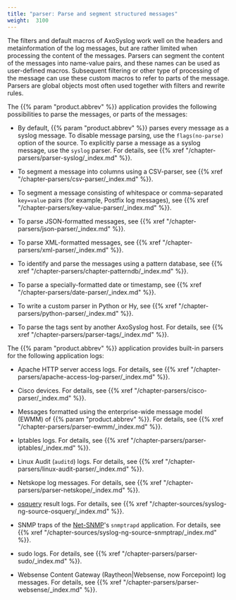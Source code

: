 ```yaml
---
title: "parser: Parse and segment structured messages"
weight:  3100
---
```

<!-- DISCLAIMER: This file is based on the syslog-ng Open Source Edition documentation https://github.com/balabit/syslog-ng-ose-guides/commit/2f4a52ee61d1ea9ad27cb4f3168b95408fddfdf2 and is used under the terms of The syslog-ng Open Source Edition Documentation License. The file has been modified by Axoflow. -->

The filters and default macros of AxoSyslog work well on the headers and metainformation of the log messages, but are rather limited when processing the content of the messages. Parsers can segment the content of the messages into name-value pairs, and these names can be used as user-defined macros. Subsequent filtering or other type of processing of the message can use these custom macros to refer to parts of the message. Parsers are global objects most often used together with filters and rewrite rules.

The {{% param "product.abbrev" %}} application provides the following possibilities to parse the messages, or parts of the messages:

  - By default, {{% param "product.abbrev" %}} parses every message as a syslog message. To disable message parsing, use the `flags(no-parse)` option of the source. To explicitly parse a message as a syslog message, use the `syslog` parser. For details, see {{% xref "/chapter-parsers/parser-syslog/_index.md" %}}.

  - To segment a message into columns using a CSV-parser, see {{% xref "/chapter-parsers/csv-parser/_index.md" %}}.

  - To segment a message consisting of whitespace or comma-separated `key=value` pairs (for example, Postfix log messages), see {{% xref "/chapter-parsers/key-value-parser/_index.md" %}}.

  - To parse JSON-formatted messages, see {{% xref "/chapter-parsers/json-parser/_index.md" %}}.

  - To parse XML-formatted messages, see {{% xref "/chapter-parsers/xml-parser/_index.md" %}}.

  - To identify and parse the messages using a pattern database, see {{% xref "/chapter-parsers/chapter-patterndb/_index.md" %}}.

  - To parse a specially-formatted date or timestamp, see {{% xref "/chapter-parsers/date-parser/_index.md" %}}.

  - To write a custom parser in Python or Hy, see {{% xref "/chapter-parsers/python-parser/_index.md" %}}.

  - To parse the tags sent by another AxoSyslog host. For details, see {{% xref "/chapter-parsers/parser-tags/_index.md" %}}.

The {{% param "product.abbrev" %}} application provides built-in parsers for the following application logs:

  - Apache HTTP server access logs. For details, see {{% xref "/chapter-parsers/apache-access-log-parser/_index.md" %}}.

  - Cisco devices. For details, see {{% xref "/chapter-parsers/cisco-parser/_index.md" %}}.

  - Messages formatted using the enterprise-wide message model (EWMM) of {{% param "product.abbrev" %}}. For details, see {{% xref "/chapter-parsers/parser-ewmm/_index.md" %}}.

  - Iptables logs. For details, see {{% xref "/chapter-parsers/parser-iptables/_index.md" %}}.

  - Linux Audit (`auditd`) logs. For details, see {{% xref "/chapter-parsers/linux-audit-parser/_index.md" %}}.

  - Netskope log messages. For details, see {{% xref "/chapter-parsers/parser-netskope/_index.md" %}}.

  - [osquery](https://osquery.io) result logs. For details, see {{% xref "/chapter-sources/syslog-ng-source-osquery/_index.md" %}}.

  - SNMP traps of the [Net-SNMP](http://www.net-snmp.org)'s `snmptrapd` application. For details, see {{% xref "/chapter-sources/syslog-ng-source-snmptrap/_index.md" %}}.

  - sudo logs. For details, see {{% xref "/chapter-parsers/parser-sudo/_index.md" %}}.

  - Websense Content Gateway (Raytheon|Websense, now Forcepoint) log messages. For details, see {{% xref "/chapter-parsers/parser-websense/_index.md" %}}.
